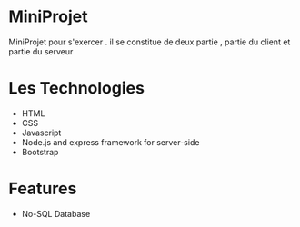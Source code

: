 # MiniProjet

MiniProjet pour s'exercer . il se constitue de deux partie , partie du client et partie du serveur

# Les Technologies

- HTML
- CSS
- Javascript
- Node.js and express framework for server-side
- Bootstrap

# Features

- No-SQL Database

